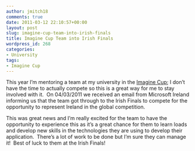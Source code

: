 ```yaml
---
author: jmitch18
comments: true
date: 2011-03-12 22:10:57+00:00
layout: post
slug: imagine-cup-team-into-irish-finals
title: Imagine Cup Team into Irish Finals
wordpress_id: 268
categories:
- University
tags:
- Imagine Cup
---
```


This year I’m mentoring a team at my university in the [Imagine Cup](http://imaginecup.com/); I don’t have the time to actually compete so this is a great way for me to stay involved with it.  On 04/03/2011 we received an email from Microsoft Ireland informing us that the team got through to the Irish Finals to compete for the opportunity to represent Ireland in the global competition.

This was great news and I’m really excited for the team to have the opportunity to experience this as it’s a great chance for them to learn loads and develop new skills in the technologies they are using to develop their application.  There’s a lot of work to be done but I’m sure they can manage it!  Best of luck to them at the Irish Finals!
